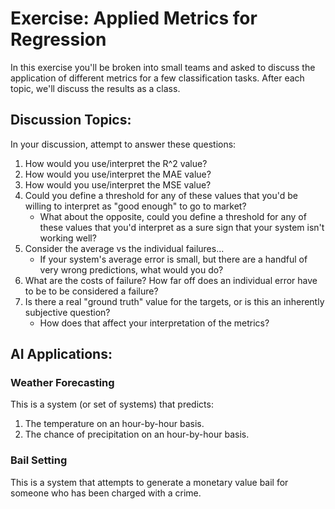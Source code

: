 # Exercise: Applied Metrics for Regression

In this exercise you'll be broken into small teams and asked to discuss the application of different metrics for a few classification tasks. After each topic, we'll discuss the results as a class.

## Discussion Topics:

In your discussion, attempt to answer these questions:

1. How would you use/interpret the R^2 value?
2. How would you use/interpret the MAE value?
3. How would you use/interpret the MSE value?
4. Could you define a threshold for any of these values that you'd be willing to interpret as "good enough" to go to market?
    * What about the opposite, could you define a threshold for any of these values that you'd interpret as a sure sign that your system isn't working well?
5. Consider the average vs the individual failures...
    * If your system's average error is small, but there are a handful of very wrong predictions, what would you do?
6. What are the costs of failure? How far off does an individual error have to be to be considered a failure?
7. Is there a real "ground truth" value for the targets, or is this an inherently subjective question?
    * How does that affect your interpretation of the metrics?

## AI Applications:

### Weather Forecasting

This is a system (or set of systems) that predicts:

1. The temperature on an hour-by-hour basis.
2. The chance of precipitation on an hour-by-hour basis.

### Bail Setting

This is a system that attempts to generate a monetary value bail for someone who has been charged with a crime.